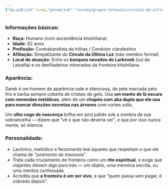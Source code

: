 ```yaml
---
{"dg-publish":true,"permalink":"/orneu/grupos-notaveis/circulo-da-ultima-luz/pessoas/darek-rastro-partido-thuell/","tags":["pessoas_notaveis"]}
---
```




### Informações básicas:

- **Raça:** Humano (com ascendência khishiliana)
- **Idade:** 62 anos
- **Profissão:** Contrabandista de trilhas / Condutor clandestino
- **Afiliação:** Simpatizante do **Círculo da Última Luz** (não membro formal)
- **Local de atuação:** Entre os **bosques nevados de Larkovek** (sul de Leisafia) e os desfiladeiros minerados da fronteira khishiliana.

### Aparência:

Darek é um homem de aparência rude e silenciosa, de pele marcada pelo frio e barba sempre coberta de cristais de gelo. Usa **um manto de lã escura com remendos metálicos**, além de um **chapéu com aba dupla que ele usa para marcar direções secretas nas árvores** com cortes sutis.

Um **olho cego de nascença** brilha em azul pálido sob a sombra de sua sobrancelha — dizem que “vê o que não deveria ver”, e que por isso nunca mente, só silencia.

### Personalidade:

- Lacônico, metódico e ferozmente leal àqueles que respeitam o que ele chama de _“juramento de travessia”_.
- Trata cada cruzamento de fronteira como um **rito espiritual**, e exige que viajantes deixem algo para trás — um objeto, uma memória escrita, ou uma mentira confessada.
- Acredita que **a fronteira é um ser vivo**, e que “quem passa sem pagar, é cobrado depois”.

